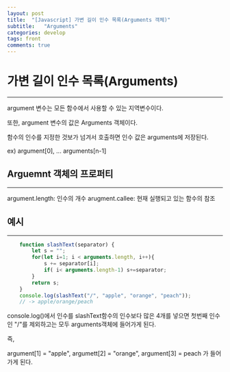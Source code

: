 ```yaml
---
layout: post
title:  "[Javascript] 가변 길이 인수 목록(Arguments 객체)"
subtitle:   "Arguments"
categories: develop
tags: front
comments: true
---
```


# 가변 길이 인수 목록(Arguments)
---
argument 변수는 모든 함수에서 사용할 수 있는 지역변수이다. 

또한, argument 변수의 값은 Arguments 객체이다.

함수의 인수를 지정한 것보가 넘겨서 호출하면 인수 값은 arguments에 저장된다.

ex) argument[0], ... arguments[n-1]


## Arguemnt 객체의 프로퍼티
---
argument.length: 인수의 개수
arugment.callee: 현재 실행되고 있는 함수의 참조

## 예시
---
```javascript
    function slashText(separator) {
        let s = "";
        for(let i=1; i < arguments.length, i++){
            s += separator[i];
            if( i< arguments.length-1) s+=separator;
        }
        return s;
    }
    console.log(slashText("/", "apple", "orange", "peach"));
    // -> apple/orange/peach
```

console.log()에서 인수를 slashText함수의 인수보다 많은 4개를 넣으면 첫번째 인수인 "/"를 제외하고는 모두 arguments객체에 들어가게 된다. 

즉, 

argument[1] = "apple", argumett[2] = "orange", argument[3] = peach 가 들어가게 된다.